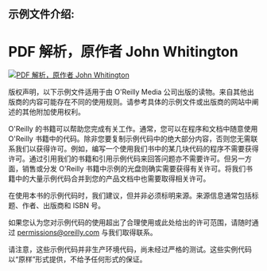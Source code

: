 ## 示例文件介绍:  
  
# PDF 解析，原作者 John Whitington
  
[![PDF 解析，原作者 John Whitington](https://learning.oreilly.com/library/cover/9781449321581/250w/)](https://www.oreilly.com/library/view/pdf-explained/9781449321581/)
  
版权声明，以下示例文件适用于由 O'Reilly Media 公司出版的读物。来自其他出版商的内容可能存在不同的使用规则。请参考具体的示例文件或出版商的网站中阐述的其他附加使用权利。
  
O'Reilly 的书籍可以帮助您完成有关工作。通常，您可以在程序和文档中随意使用 O'Reilly 书籍中的代码。除非您要复制示例代码中的绝大部分内容，否则您无需联系我们以获得许可。例如，编写一个使用我们书中的某几块代码的程序不需要获得许可。通过引用我们的书籍和引用示例代码来回答问题亦不需要许可。但另一方面，销售或分发 O'Reilly 书籍中示例的光盘则确实需要获得有关许可。将我们书籍中的大量示例代码合并到您的产品文档中也需要取得相关许可。
  
在使用本书的示例代码时，我们建议，但并非必须标明来源。来源信息通常包括标题、作者、出版商和 ISBN 号。
  
如果您认为您对示例代码的使用超出了合理使用或此处给出的许可范围，请随时通过 <permissions@oreilly.com> 与我们取得联系。
  
请注意，这些示例代码并非生产环境代码，尚未经过严格的测试。这些实例代码以“原样”形式提供，不给予任何形式的保证。